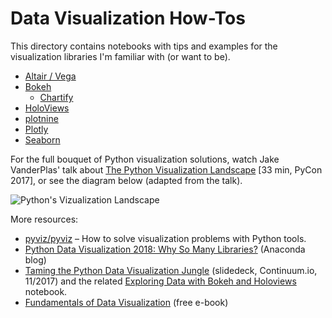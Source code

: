 # Data Visualization How-Tos

This directory contains notebooks with tips and examples
for the visualization libraries I'm familiar with (or want to be).

* [Altair / Vega](https://nbviewer.jupyter.org/github/jhermann/jupyter-by-example/blob/master/visualization/altair.ipynb)
* [Bokeh](https://nbviewer.jupyter.org/github/jhermann/jupyter-by-example/blob/master/visualization/bokeh.ipynb)
  * [Chartify](https://nbviewer.jupyter.org/github/jhermann/jupyter-by-example/blob/master/visualization/chartify.ipynb)
* [HoloViews](https://nbviewer.jupyter.org/github/jhermann/jupyter-by-example/blob/master/visualization/holoviews.ipynb)
* [plotnine](https://nbviewer.jupyter.org/github/jhermann/jupyter-by-example/blob/master/visualization/plotnine.ipynb)
* [Plotly](https://nbviewer.jupyter.org/github/jhermann/jupyter-by-example/blob/master/visualization/plotly.ipynb)
* [Seaborn](https://nbviewer.jupyter.org/github/jhermann/jupyter-by-example/blob/master/visualization/seaborn.ipynb)


For the full bouquet of Python visualization solutions,
watch Jake VanderPlas' talk about
[The Python Visualization Landscape](https://youtu.be/FytuB8nFHPQ) [33 min, PyCon 2017],
or see the diagram below (adapted from the talk).

![Python's Vizualization Landscape](https://www.anaconda.com/wp-content/uploads/2018/12/PythonVisLandscape.jpg)


More resources:

* [pyviz/pyviz](https://github.com/pyviz/pyviz) – How to solve visualization problems with Python tools.
* [Python Data Visualization 2018: Why So Many Libraries?](https://www.anaconda.com/python-data-visualization-2018-why-so-many-libraries/) (Anaconda blog)
* [Taming the Python Data Visualization Jungle](https://www.slideshare.net/continuumio/taming-the-python-data-visualization-jungle) (slidedeck, Continuum.io, 11/2017) and the related [Exploring Data with Bokeh and Holoviews](https://anaconda.org/jbednar/exploring_data/notebook) notebook.
* [Fundamentals of Data Visualization](https://serialmentor.com/dataviz/) (free e-book)
